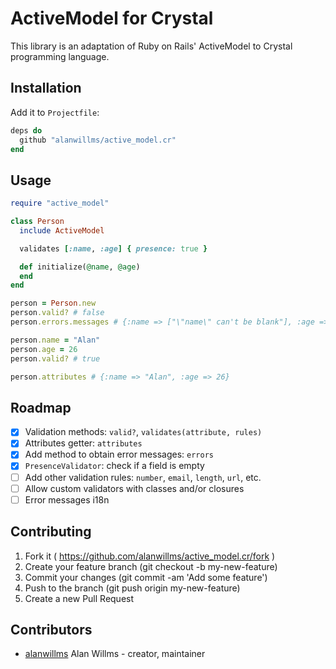 # ActiveModel for Crystal

This library is an adaptation of Ruby on Rails' ActiveModel to Crystal
programming language.

## Installation

Add it to `Projectfile`:

```ruby
deps do
  github "alanwillms/active_model.cr"
end
```

## Usage

```ruby
require "active_model"

class Person
  include ActiveModel

  validates [:name, :age] { presence: true }

  def initialize(@name, @age)
  end
end

person = Person.new
person.valid? # false
person.errors.messages # {:name => ["\"name\" can't be blank"], :age => ["\"age\" can't be blank"]}

person.name = "Alan"
person.age = 26
person.valid? # true

person.attributes # {:name => "Alan", :age => 26}
```

## Roadmap

* [x] Validation methods: `valid?`, `validates(attribute, rules)`
* [x] Attributes getter: `attributes`
* [x] Add method to obtain error messages: `errors`
* [x] `PresenceValidator`: check if a field is empty
* [ ] Add other validation rules: `number`, `email`, `length`, `url`, etc.
* [ ] Allow custom validators with classes and/or closures
* [ ] Error messages i18n

## Contributing

1. Fork it ( https://github.com/alanwillms/active_model.cr/fork )
2. Create your feature branch (git checkout -b my-new-feature)
3. Commit your changes (git commit -am 'Add some feature')
4. Push to the branch (git push origin my-new-feature)
5. Create a new Pull Request

## Contributors

- [alanwillms](https://github.com/alanwillms) Alan Willms - creator, maintainer
